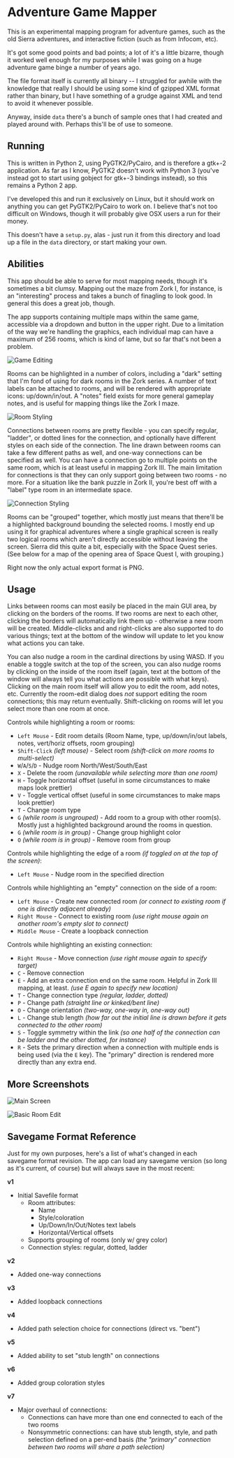 Adventure Game Mapper
=====================

This is an experimental mapping program for adventure games, such as the old
Sierra adventures, and interactive fiction (such as from Infocom, etc).

It's got some good points and bad points; a lot of it's a little bizarre,
though it worked well enough for my purposes while I was going on a huge
adventure game binge a number of years ago.

The file format itself is currently all binary -- I struggled for awhile with
the knowledge that really I should be using some kind of gzipped XML format
rather than binary, but I have something of a grudge against XML and tend to
avoid it whenever possible.

Anyway, inside `data` there's a bunch of sample ones that I had created and
played around with.  Perhaps this'll be of use to someone.

Running
-------

This is written in Python 2, using PyGTK2/PyCairo, and is therefore a gtk+-2
application.  As far as I know, PyGTK2 doesn't work with Python 3 (you've
instead got to start using gobject for gtk+-3 bindings instead), so this
remains a Python 2 app.

I've developed this and run it exclusively on Linux, but it should work on
anything you can get PyGTK2/PyCairo to work on.  I believe that's not too
difficult on Windows, though it will probably give OSX users a run for their
money.

This doesn't have a `setup.py`, alas - just run it from this directory and
load up a file in the `data` directory, or start making your own.

Abilities
---------

This app should be able to serve for most mapping needs, though it's sometimes
a bit clumsy.  Mapping out the maze from Zork I, for instance, is an
"interesting" process and takes a bunch of finagling to look good.  In general
this does a great job, though.

The app supports containing multiple maps within the same game, accessible
via a dropdown and button in the upper right.  Due to a limitation of the way
we're handling the graphics, each individual map can have a maximum of 256
rooms, which is kind of lame, but so far that's not been a problem.

![Game Editing](screenshots/screenshot-gameedit.png)

Rooms can be highlighted in a number of colors, including a "dark" setting
that I'm fond of using for dark rooms in the Zork series.  A number of text
labels can be attached to rooms, and will be rendered with appropriate
icons: up/down/in/out.  A "notes" field exists for more general gameplay
notes, and is useful for mapping things like the Zork I maze.

![Room Styling](screenshots/screenshot-roomstyles.png)

Connections between rooms are pretty flexible - you can specify regular,
"ladder", or dotted lines for the connection, and optionally have different
styles on each side of the connection.  The line drawn between rooms can take a
few different paths as well, and one-way connections can be specified as well.
You can have a connection go to multiple points on the same room, which is at
least useful in mapping Zork III.  The main limitation for connections is that
they can only support going between two rooms - no more.  For a situation like
the bank puzzle in Zork II, you're best off with a "label" type room in an
intermediate space.

![Connection Styling](screenshots/screenshot-connectionstyles.png)

Rooms can be "grouped" together, which mostly just means that there'll be
a highlighted background bounding the selected rooms.  I mostly end up using
it for graphical adventures where a single graphical screen is really two
logical rooms which aren't directly accessible without leaving the screen.
Sierra did this quite a bit, especially with the Space Quest series.  (See
below for a map of the opening area of Space Quest I, with grouping.)

Right now the only actual export format is PNG.

Usage
-----

Links between rooms can most easily be placed in the main GUI area, by clicking
on the borders of the rooms.  If two rooms are next to each other, clicking the
borders will automatically link them up - otherwise a new room will be created.
Middle-clicks and and right-clicks are also supported to do various things;
text at the bottom of the window will update to let you know what actions you can
take.

You can also nudge a room in the cardinal directions by using WASD.  If you enable
a toggle switch at the top of the screen, you can also nudge rooms by clicking on
the inside of the room itself (again, text at the bottom of the window will always
tell you what actions are possible with what keys).  Clicking on the main room
itself will allow you to edit the room, add notes, etc.  Currently the room-edit
dialog does *not* support editing the room connections; this may return eventually.
Shift-clicking on rooms will let you select more than one room at once.

Controls while highlighting a room or rooms:

* `Left Mouse` - Edit room details (Room Name, type, up/down/in/out labels, notes, vert/horiz offsets, room grouping)
* `Shift-Click` *(left mouse)* - Select room *(shift-click on more rooms to multi-select)*
* `W`/`A`/`S`/`D` - Nudge room North/West/South/East
* `X` - Delete the room *(unavailable while selecting more than one room)*
* `H` - Toggle horizontal offset (useful in some circumstances to make maps look prettier)
* `V` - Toggle vertical offset (useful in some circumstances to make maps look prettier)
* `T` - Change room type
* `G` *(while room is ungrouped)* - Add room to a group with other room(s).  Mostly just a highlighted background around the rooms in question.
* `G` *(while room is in group)* - Change group highlight color
* `O` *(while room is in group)* - Remove room from group

Controls while highlighting the edge of a room *(if toggled on at the top of the screen)*:

* `Left Mouse` - Nudge room in the specified direction

Controls while highlighting an "empty" connection on the side of a room:

* `Left Mouse` - Create new connected room *(or connect to existing room if one is directly adjacent already)*
* `Right Mouse` - Connect to existing room *(use right mouse again on another room's empty slot to connect)*
* `Middle Mouse` - Create a loopback connection

Controls while highlighting an existing connection:

* `Right Mouse` - Move connection *(use right mouse again to specify target)*
* `C` - Remove connection
* `E` - Add an extra connection end on the same room.  Helpful in Zork III mapping, at least.  *(use E again to specify new location)*
* `T` - Change connection type *(regular, ladder, dotted)*
* `P` - Change path *(straight line or kinked/bent line)*
* `O` - Change orientation *(two-way, one-way in, one-way out)*
* `L` - Change stub length *(how far out the initial line is drawn before it gets connected to the other room)*
* `S` - Toggle symmetry within the link *(so one half of the connection can be ladder and the other dotted, for instance)*
* `R` - Sets the primary direction when a connection with multiple ends is being used (via the `E` key).  The "primary" direction is rendered more directly than any extra end.

More Screenshots
----------------

![Main Screen](screenshots/screenshot-main.png)

![Basic Room Edit](screenshots/screenshot-edit-basic.png)

Savegame Format Reference
-------------------------

Just for my own purposes, here's a list of what's changed in each savegame
format revision.  The app can load any savegame version (so long as it's
current, of course) but will always save in the most recent:

**v1**

* Initial Savefile format
  * Room attributes:
    * Name
    * Style/coloration
    * Up/Down/In/Out/Notes text labels
    * Horizontal/Vertical offsets
  * Supports grouping of rooms (only w/ grey color)
  * Connection styles: regular, dotted, ladder

**v2**

* Added one-way connections

**v3**

* Added loopback connections

**v4**

* Added path selection choice for connections (direct vs. "bent")

**v5**

* Added ability to set "stub length" on connections

**v6**

* Added group coloration styles

**v7**

* Major overhaul of connections:
  * Connections can have more than one end connected to each of the
    two rooms
  * Nonsymmetric connections: can have stub length, style, and path
    selection defined on a per-end basis *(the "primary" connection
    between two rooms will share a path selection)*

